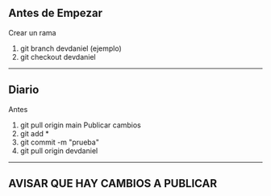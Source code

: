 Antes de Empezar
-------------------------------
Crear un rama
1. git branch devdaniel (ejemplo)
1. git checkout devdaniel

------------------------------
Diario
------------------------------
Antes
1. git pull origin main
Publicar cambios
1. git add *
2. git commit -m "prueba"
3. git pull origin devdaniel
------------------------------
AVISAR QUE HAY CAMBIOS A PUBLICAR
-

